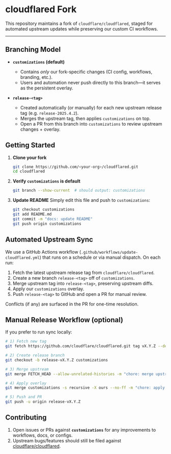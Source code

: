 # cloudflared Fork

This repository maintains a fork of `cloudflare/cloudflared`, staged for automated upstream updates while preserving our custom CI workflows.

---

## Branching Model

* **`customizations` (default)**

  * Contains *only* our fork-specific changes (CI config, workflows, branding, etc.).
  * Users and automation never push directly to this branch—it serves as the persistent overlay.

* **`release-<tag>`**

  * Created automatically (or manually) for each new upstream release tag (e.g. `release-2025.4.2`).
  * Merges the upstream tag, then applies `customizations` on top.
  * Open a PR from this branch into `customizations` to review upstream changes + overlay.

## Getting Started

1. **Clone your fork**

   ```bash
   git clone https://github.com/<your-org>/cloudflared.git
   cd cloudflared
   ```

2. **Verify `customizations` is default**

   ```bash
   git branch --show-current  # should output: customizations
   ```

3. **Update README**
   Simply edit this file and push to `customizations`:

   ```bash
   git checkout customizations
   git add README.md
   git commit -m "docs: update README"
   git push origin customizations
   ```

## Automated Upstream Sync

We use a GitHub Actions workflow (`.github/workflows/update-cloudflared.yml`) that runs on a schedule or via manual dispatch. On each run:

1. Fetch the latest upstream release tag from `cloudflare/cloudflared`.
2. Create a new branch `release-<tag>` off of `customizations`.
3. Merge upstream tag into `release-<tag>`, preserving upstream diffs.
4. Apply our `customizations` overlay.
5. Push `release-<tag>` to GitHub and open a PR for manual review.

Conflicts (if any) are surfaced in the PR for one-time resolution.

## Manual Release Workflow (optional)

If you prefer to run sync locally:

```bash
# 1) Fetch new tag
git fetch https://github.com/cloudflare/cloudflared.git tag vX.Y.Z --depth=1

# 2) Create release branch
git checkout -b release-vX.Y.Z customizations

# 3) Merge upstream
git merge FETCH_HEAD --allow-unrelated-histories -m "chore: merge upstream vX.Y.Z"

# 4) Apply overlay
git merge customizations -s recursive -X ours --no-ff -m "chore: apply custom overlay"

# 5) Push and PR
git push -u origin release-vX.Y.Z
```

## Contributing

1. Open issues or PRs against **`customizations`** for any improvements to workflows, docs, or configs.
2. Upstream bugs/features should still be filed against [cloudflare/cloudflared](https://github.com/cloudflare/cloudflared).
